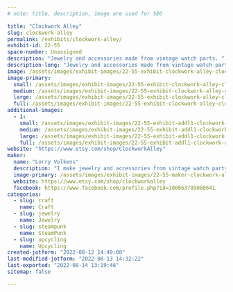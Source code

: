 ```yaml
---
# note: title, description, image are used for SEO

title: "Clockwork Alley"
slug: clockwork-alley
permalink: /exhibits/clockwork-alley/
exhibit-id: 22-55
space-number: Unassigned
description: "Jewelry and accessories made from vintage watch parts. "
description-long: "Jewelry and accessories made from vintage watch parts. Necklaces, bracelets, earrings, cufflinks, pill boxes... Prices generally range from $7-40. "
image: /assets/images/exhibit-images/22-55-exhibit-clockwork-alley-clockworkalley-1-7-x-3-v1-large.png
image-primary: 
  small: /assets/images/exhibit-images/22-55-exhibit-clockwork-alley-clockworkalley-1-7-x-3-v1-small.png
  medium: /assets/images/exhibit-images/22-55-exhibit-clockwork-alley-clockworkalley-1-7-x-3-v1-medium.png
  large: /assets/images/exhibit-images/22-55-exhibit-clockwork-alley-clockworkalley-1-7-x-3-v1-large.png
  full: /assets/images/exhibit-images/22-55-exhibit-clockwork-alley-clockworkalley-1-7-x-3-v1-full.png
additional-images: 
  - 1:
    small: /assets/images/exhibit-images/22-55-exhibit-addl1-clockwork-alley-002-copy-small.JPG
    medium: /assets/images/exhibit-images/22-55-exhibit-addl1-clockwork-alley-002-copy-medium.JPG
    large: /assets/images/exhibit-images/22-55-exhibit-addl1-clockwork-alley-002-copy-large.JPG
    full: /assets/images/exhibit-images/22-55-exhibit-addl1-clockwork-alley-002-copy-full.JPG
website: "https://www.etsy.com/shop/ClockworkAlley"
maker: 
  name: "Lorry Volkens"
  description: "I make jewelry and accessories from vintage watch parts."
  image-primary: /assets/images/exhibit-images/22-55-maker-clockwork-alley-1397007-939159899487754-8967192970738014841-o-medium.jpg
  website: https://www.etsy.com/shop/clockworkalley
  facebook: https://www.facebook.com/profile.php?id=100063709080641
categories: 
  - slug: craft
    name: Craft
  - slug: jewelry
    name: Jewelry
  - slug: steampunk
    name: SteamPunk
  - slug: upcycling
    name: Upcycling
created-jotform: "2022-08-12 14:49:08"
last-modified-jotform: "2022-08-13 14:32:22"
last-exported: "2022-08-14 13:19:46"
sitemap: false

---
```

